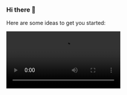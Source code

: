 ### Hi there 👋



Here are some ideas to get you started:

<video src="http://www.example.com/movie.ogg" controls>
  
</video>
